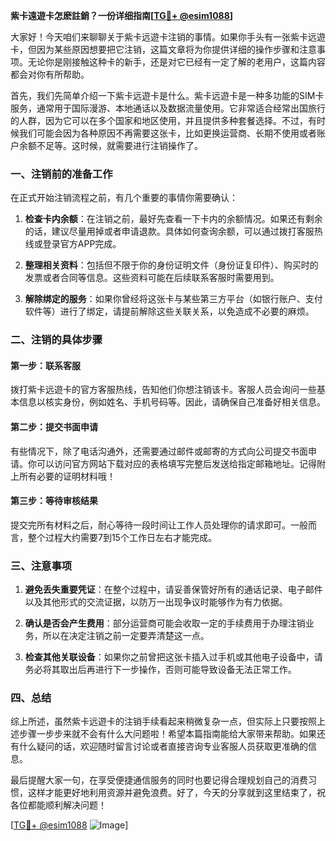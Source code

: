 **紫卡遠遊卡怎麽註銷？一份详细指南[[TG💪+ @esim1088](https://t.me/s/esim1088)]**

大家好！今天咱们来聊聊关于紫卡远遊卡注销的事情。如果你手头有一张紫卡远遊卡，但因为某些原因想要把它注销，这篇文章将为你提供详细的操作步骤和注意事项。无论你是刚接触这种卡的新手，还是对它已经有一定了解的老用户，这篇内容都会对你有所帮助。

首先，我们先简单介绍一下紫卡远遊卡是什么。紫卡远遊卡是一种多功能的SIM卡服务，通常用于国际漫游、本地通话以及数据流量使用。它非常适合经常出国旅行的人群，因为它可以在多个国家和地区使用，并且提供多种套餐选择。不过，有时候我们可能会因为各种原因不再需要这张卡，比如更换运营商、长期不使用或者账户余额不足等。这时候，就需要进行注销操作了。

### 一、注销前的准备工作

在正式开始注销流程之前，有几个重要的事情你需要确认：

1. **检查卡内余额**：在注销之前，最好先查看一下卡内的余额情况。如果还有剩余的话，建议尽量用掉或者申请退款。具体如何查询余额，可以通过拨打客服热线或登录官方APP完成。

2. **整理相关资料**：包括但不限于你的身份证明文件（身份证复印件）、购买时的发票或者合同等信息。这些资料可能在后续联系客服时需要用到。

3. **解除绑定的服务**：如果你曾经将这张卡与某些第三方平台（如银行账户、支付软件等）进行了绑定，请提前解除这些关联关系，以免造成不必要的麻烦。

### 二、注销的具体步骤

#### 第一步：联系客服

拨打紫卡远遊卡的官方客服热线，告知他们你想注销该卡。客服人员会询问一些基本信息以核实身份，例如姓名、手机号码等。因此，请确保自己准备好相关信息。

#### 第二步：提交书面申请

有些情况下，除了电话沟通外，还需要通过邮件或邮寄的方式向公司提交书面申请。你可以访问官方网站下载对应的表格填写完整后发送给指定邮箱地址。记得附上所有必要的证明材料哦！

#### 第三步：等待审核结果

提交完所有材料之后，耐心等待一段时间让工作人员处理你的请求即可。一般而言，整个过程大约需要7到15个工作日左右才能完成。

### 三、注意事项

1. **避免丢失重要凭证**：在整个过程中，请妥善保管好所有的通话记录、电子邮件以及其他形式的交流证据，以防万一出现争议时能够作为有力依据。
   
2. **确认是否会产生费用**：部分运营商可能会收取一定的手续费用于办理注销业务，所以在决定注销之前一定要弄清楚这一点。

3. **检查其他关联设备**：如果你之前曾把这张卡插入过手机或其他电子设备中，请务必将其取出后再进行下一步操作，否则可能导致设备无法正常工作。

### 四、总结

综上所述，虽然紫卡远遊卡的注销手续看起来稍微复杂一点，但实际上只要按照上述步骤一步步来就不会有什么大问题啦！希望本篇指南能给大家带来帮助。如果还有什么疑问的话，欢迎随时留言讨论或者直接咨询专业客服人员获取更准确的信息。

最后提醒大家一句，在享受便捷通信服务的同时也要记得合理规划自己的消费习惯，这样才能更好地利用资源并避免浪费。好了，今天的分享就到这里结束了，祝各位都能顺利解决问题！

[[TG💪+ @esim1088](https://t.me/s/esim1088) ![Image](https://i.postimg.cc/4NQfJmqS/Snipaste-2025-05-13-00-14-12.png)]
